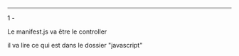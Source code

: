 
------


1 - 

Le manifest.js va être le controller 

il va lire ce qui est dans le dossier "javascript"

